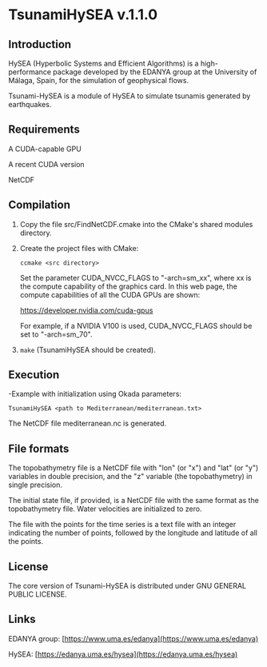 # TsunamiHySEA v.1.1.0

## Introduction


HySEA (Hyperbolic Systems and Efficient Algorithms) is a high-performance package developed by the EDANYA group at the University of Málaga, Spain, for the simulation of geophysical flows.

Tsunami-HySEA is a module of HySEA to simulate tsunamis generated by earthquakes.


## Requirements

A CUDA-capable GPU

A recent CUDA version

NetCDF



## Compilation


1) Copy the file src/FindNetCDF.cmake into the CMake's shared modules directory.

2) Create the project files with CMake:

   `ccmake <src directory>`

   Set the parameter CUDA_NVCC_FLAGS to "-arch=sm_xx", where xx is the compute capability
   of the graphics card. In this web page, the compute capabilities of all the CUDA GPUs
   are shown:

   https://developer.nvidia.com/cuda-gpus

   For example, if a NVIDIA V100 is used, CUDA_NVCC_FLAGS should be set to "-arch=sm_70".

3) `make` (TsunamiHySEA should be created).


## Execution

-Example with initialization using Okada parameters:

 `TsunamiHySEA <path to Mediterranean/mediterranean.txt>`

 The NetCDF file mediterranean.nc is generated.



## File formats

The topobathymetry file is a NetCDF file with "lon" (or "x") and "lat" (or "y") variables in double precision, and the "z" variable (the topobathymetry) in single precision.

The initial state file, if provided, is a NetCDF file with the same format as the topobathymetry file. Water velocities are initialized to zero.

The file with the points for the time series is a text file with an integer indicating the number of points, followed by the longitude and latitude of all the points.

## License

The core version of Tsunami-HySEA is distributed under GNU GENERAL PUBLIC LICENSE.


## Links

EDANYA group: [https://www.uma.es/edanya](https://www.uma.es/edanya)

HySEA: [https://edanya.uma.es/hysea](https://edanya.uma.es/hysea)

